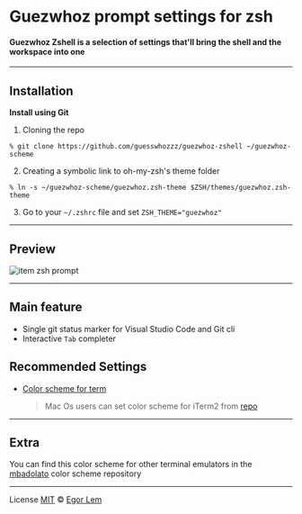 # Guezwhoz prompt settings for zsh

#### Guezwhoz Zshell is a selection of settings that'll bring the shell and the workspace into one

---

## Installation

**Install using Git**

1. Cloning the repo

```shell
% git clone https://github.com/guesswhozzz/guezwhoz-zshell ~/guezwhoz-scheme
```

2. Creating a symbolic link to oh-my-zsh's theme folder

```shell
% ln -s ~/guezwhoz-scheme/guezwhoz.zsh-theme $ZSH/themes/guezwhoz.zsh-theme
```

3. Go to your `~/.zshrc` file and set `ZSH_THEME="guezwhoz"`

---

## Preview

![item zsh prompt](https://github.com/guesswhozzz/guezwhoz-scheme/blob/main/demos/zsh-theme-demo-min.png?raw=true)

---

## Main feature

- Single git status marker for Visual Studio Code and Git cli
- Interactive `Tab` completer

## Recommended Settings

- [Color scheme for term](https://github.com/guesswhozzz/guezwhoz-scheme/blob/main/color-scheme/guezwhoz-scheme.yaml)

  > Mac Os users can set color scheme for iTerm2 from [repo](https://github.com/guesswhozzz/guezwhoz-iterm2-theme)

---
## Extra 

You can find this color scheme for other terminal emulators in the [mbadolato](https://github.com/mbadolato/iTerm2-Color-Schemes) color scheme repository

---
License [MIT](https://github.com/guesswhozzz/guezwhoz-vscode-theme/blob/master/LICENSE) © [Egor Lem](https://github.com/guesswhozzz)
